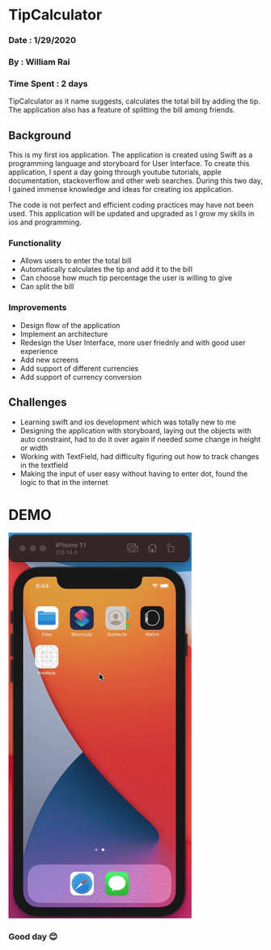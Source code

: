 # TipCalculator
### Date : 1/29/2020
### By : William Rai
### Time Spent : 2 days

TipCalculator as it name suggests, calculates the total bill by adding the tip. The application also has a feature of splitting the bill among friends. 

## Background
This is my first ios application. The application is created using Swift as a programming language and storyboard for User Interface. To create this application, I spent a day going through youtube tutorials, apple documentation, stackoverflow and other web searches. During this two day, I gained immense knowledge and ideas for creating ios application. 

The code is not perfect and efficient coding practices may have not been used. This application will be updated and upgraded as I grow my skills in ios and programming. 

### Functionality
- Allows users to enter the total bill
- Automatically calculates the tip and add it to the bill
- Can choose how much tip percentage the user is willing to give
- Can split the bill

### Improvements
- Design flow of the application
- Implement an architecture
- Redesign the User Interface, more user friednly and with good user experience
- Add new screens 
- Add support of different currencies
- Add support of currency conversion

## Challenges
- Learning swift and ios development which was totally new to me
- Designing the application with storyboard, laying out the objects with auto constraint, had to do it over again if needed some change in height or width
- Working with TextField, had difficulty figuring out how to track changes in the textfield
- Making the input of user easy without having to enter dot, found the logic to that in the internet


# DEMO
![Application Walkthrough](demo.gif)


### Good day :blush:


